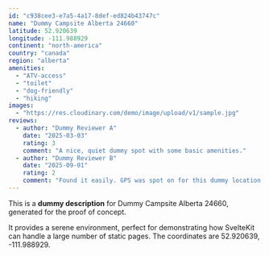 ```yaml
---
id: "c938cee3-e7a5-4a17-8def-ed824b43747c"
name: "Dummy Campsite Alberta 24660"
latitude: 52.920639
longitude: -111.988929
continent: "north-america"
country: "canada"
region: "alberta"
amenities:
  - "ATV-access"
  - "toilet"
  - "dog-friendly"
  - "hiking"
images:
  - "https://res.cloudinary.com/demo/image/upload/v1/sample.jpg"
reviews:
  - author: "Dummy Reviewer A"
    date: "2025-03-03"
    rating: 3
    comment: "A nice, quiet dummy spot with some basic amenities."
  - author: "Dummy Reviewer B"
    date: "2025-09-01"
    rating: 2
    comment: "Found it easily. GPS was spot on for this dummy location."
---
```


This is a **dummy description** for Dummy Campsite Alberta 24660, generated for the proof of concept.

It provides a serene environment, perfect for demonstrating how SvelteKit can handle a large number of static pages. The coordinates are 52.920639, -111.988929.
